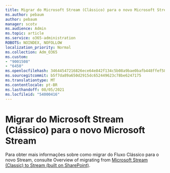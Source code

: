 ```yaml
---
title: Migrar do Microsoft Stream (Clássico) para o novo Microsoft Stream
ms.author: pebaum
author: pebaum
manager: scotv
ms.audience: Admin
ms.topic: article
ms.service: o365-administration
ROBOTS: NOINDEX, NOFOLLOW
localization_priority: Normal
ms.collection: Adm_O365
ms.custom:
- "9001508"
- "6450"
ms.openlocfilehash: 34644547216826ece64e842f134c5b08a9bae0bafb448ffef589db78c3263c5a
ms.sourcegitcommit: b5f7da89a650d2915dc652449623c78be6247175
ms.translationtype: MT
ms.contentlocale: pt-BR
ms.lasthandoff: 08/05/2021
ms.locfileid: "54000416"
---
```

# <a name="migrate-from-microsoft-stream-classic-to-the-new-microsoft-stream"></a>Migrar do Microsoft Stream (Clássico) para o novo Microsoft Stream

Para obter mais informações sobre como migrar do Fluxo Clássico para o novo Stream, consulte Overview of migrating from [Microsoft Stream (Classic) to Stream (built on SharePoint)](/stream/streamnew/stream-classic-to-new-migration-overview).